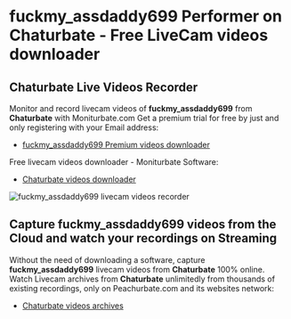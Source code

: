 # fuckmy_assdaddy699 Performer on Chaturbate - Free LiveCam videos downloader

## Chaturbate Live Videos Recorder

Monitor and record livecam videos of **fuckmy_assdaddy699** from **Chaturbate** with Moniturbate.com
Get a premium trial for free by just and only registering with your Email address:
* [fuckmy_assdaddy699 Premium videos downloader](https://moniturbate.com/request-demo-licence-key.html)

Free livecam videos downloader - Moniturbate Software:
* [Chaturbate videos downloader](https://moniturbate.com/moniturbate-download-software.html)

![fuckmy_assdaddy699 livecam videos recorder](https://peachurnet.com/templates/moniturbate-software.png)


## Capture fuckmy_assdaddy699 videos from the Cloud and watch your recordings on Streaming

Without the need of downloading a software, capture **fuckmy_assdaddy699** livecam videos from **Chaturbate** 100% online.
Watch Livecam archives from **Chaturbate** unlimitedly from thousands of existing recordings, only on Peachurbate.com and its websites network:
* [Chaturbate videos archives](https://peachurnet.com/)